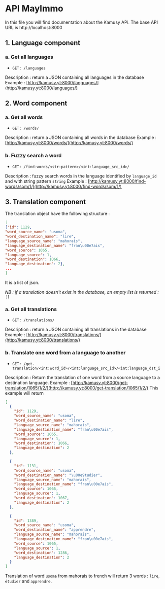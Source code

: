 # API MayImmo

In this file you will find documentation about the Kamusy API.
The base API URL is http://localhost:8000

## 1. Language component

### a. Get all languages

-     GET: /languages

Description : return a JSON containing all languages in the database
Example : [http://kamusy.yt:8000/languages/](http://kamusy.yt:8000/languages/)

## 2. Word component

### a. Get all words

-     GET: /words/

Description : return a JSON containing all words in the database
Example : [http://kamusy.yt:8000/words/](http://kamusy.yt:8000/words/)

### b. Fuzzy search a word

-     GET: /find-words/<str:pattern>/<int:language_src_id>/

Description : fuzzy search words in the language identified by `language_id` and with string pattern `string`
Example : [http://kamusy.yt:8000/find-words/som/1/](http://kamusy.yt:8000/find-words/som/1/)

## 3. Translation component

The translation object have the following structure :

```json
[
{"id": 1129,
"word_source_name": "usoma",
"word_destination_name": "lire",
"language_source_name": "mahorais",
"language_destination_name": "fran\u00e7ais",
"word_source": 1065,
"language_source": 1,
"word_destination": 1066,
"language_destination": 2},
...
]
```

It is a list of json.

_NB : if a translation doesn't exist in the database, an empty list is returned :_ `[]`

### a. Get all translations

-     GET: /translations/

Description : return a JSON containing all translations in the database
Example : [http://kamusy.yt:8000/translations/](http://kamusy.yt:8000/translations/)

### b. Translate one word from a language to another

-     GET: /get-translation/<int:word_id>/<int:language_src_id>/<int:language_dst_id>/

Description : Return the translation of one word from a source language to a destination language.
Example : [http://kamusy.yt:8000/get-translation/1065/1/2/](http://kamusy.yt:8000/get-translation/1065/1/2/)
This example will return

```json
[
  {
    "id": 1129,
    "word_source_name": "usoma",
    "word_destination_name": "lire",
    "language_source_name": "mahorais",
    "language_destination_name": "fran\u00e7ais",
    "word_source": 1065,
    "language_source": 1,
    "word_destination": 1066,
    "language_destination": 2
  },

  {
    "id": 1131,
    "word_source_name": "usoma",
    "word_destination_name": "\u00e9tudier",
    "language_source_name": "mahorais",
    "language_destination_name": "fran\u00e7ais",
    "word_source": 1065,
    "language_source": 1,
    "word_destination": 1067,
    "language_destination": 2
  },

  {
    "id": 1389,
    "word_source_name": "usoma",
    "word_destination_name": "apprendre",
    "language_source_name": "mahorais",
    "language_destination_name": "fran\u00e7ais",
    "word_source": 1065,
    "language_source": 1,
    "word_destination": 1286,
    "language_destination": 2
  }
]
```

Translation of word `usoma` from mahorais to french will return 3 words : `lire`, `étudier` and `apprendre`.
